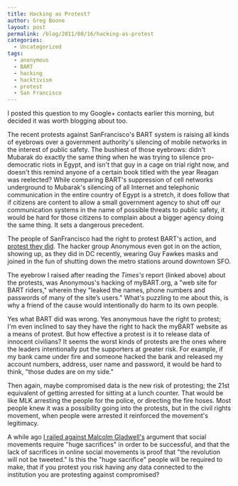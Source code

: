 ```yaml
---
title: Hacking as Protest?
author: Greg Boone
layout: post
permalink: /blog/2011/08/16/hacking-as-protest
categories:
  - Uncategorized
tags:
  - anonymous
  - BART
  - hacking
  - hacktivism
  - protest
  - San Francisco
---
```

I posted this question to my Google+ contacts earlier this morning, but decided it was worth blogging about too.

The recent protests against SanFrancisco's BART system is raising all kinds of eyebrows over a government authority's silencing of mobile networks in the interest of public safety. The bushiest of those eyebrows: didn't Mubarak do exactly the same thing when he was trying to silence pro-democratic riots in Egypt, and isn't that guy in a cage on trial right now, and doesn't this remind anyone of a certain book titled with the year Reagan was reelected? While comparing BART's suppression of cell networks underground to Mubarak's silencing of all Internet and telephonic communication in the entire country of Egypt is a stretch, it does follow that if citizens are content to allow a small government agency to shut off our communication systems in the name of possible threats to public safety, it would be hard for those citizens to complain about a bigger agency doing the same thing. It sets a dangerous precedent.

The people of SanFrancisco had the right to protest BART's action, and [protest they did][1]. The hacker group Anonymous even got in on the action, showing up, as they did in DC recently, wearing Guy Fawkes masks and joined in the fun of shutting down the metro stations around downtown SFO.

The eyebrow I raised after reading the *Times's* report (linked above) about the protests, was Anonymous's hacking of myBART.org, a "web site for BART riders," wherein they "leaked the names, phone numbers and passwords of many of the site’s users." What's puzzling to me about this, is why a friend of the cause would intentionally do harm to its own people.

Yes what BART did was wrong. Yes anonymous have the right to protest; I'm even inclined to say they have the right to hack the myBART website as a means of protest. But how effective a protest is it to release data of innocent civilians? It seems the worst kinds of protests are the ones where the leaders intentionally put the supporters at greater risk. For example, if my bank came under fire and someone hacked the bank and released my account numbers, address, user name and password, it would be hard to think, "those dudes are on my side."

Then again, maybe compromised data is the new risk of protesting; the 21st equivalent of getting arrested for sitting at a lunch counter. That would be like MLK arresting the people for the police, or directing the fire hoses. Most people knew it was a possibility going into the protests, but in the civil rights movement, when people were arrested it reinforced the movement's legitimacy.

A while ago [I railed against Malcolm Gladwell's][2] argument that social movements require "huge sacrifices" in order to be successful, and that the lack of sacrifices in online social movements is proof that "the revolution will not be tweeted." Is this the "huge sacrifice" people will be required to make, that if you protest you risk having any data connected to the institution you are protesting against compromised?

 [1]: http://bits.blogs.nytimes.com/2011/08/15/anonymous-protest-ends-quietely/?nl=todaysheadlines&#038;emc=tha26 "Anonymous Protest Turns Tumultuous"
 [2]: http://harmsboone.org/weak-ties-build-movements "Weak Ties Build Movements"